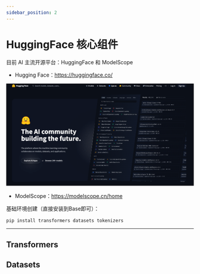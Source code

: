```yaml
---
sidebar_position: 2
---
```


# HuggingFace 核心组件

目前 AI 主流开源平台：HuggingFace 和 ModelScope

- Hugging Face：https://huggingface.co/

![image-20250822080029163](01-huggingface.assets/image-20250822080029163.png)

- ModelScope：https://modelscope.cn/home



基础环境创建（直接安装到Base即可）：

```shell
pip install transformers datasets tokenizers
```







---

## Transformers









## Datasets









